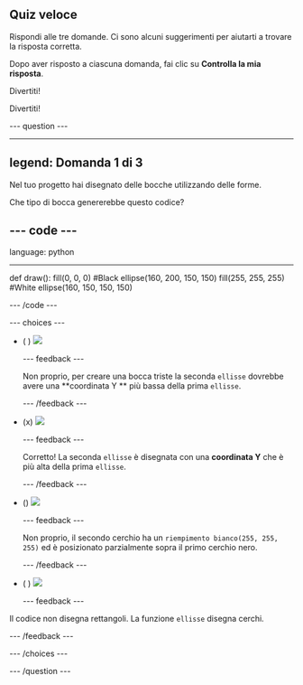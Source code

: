 ## Quiz veloce

Rispondi alle tre domande. Ci sono alcuni suggerimenti per aiutarti a trovare la risposta corretta.

Dopo aver risposto a ciascuna domanda, fai clic su **Controlla la mia risposta**.

Divertiti!

Divertiti!

--- question ---

---
legend: Domanda 1 di 3
---

Nel tuo progetto hai disegnato delle bocche utilizzando delle forme.

Che tipo di bocca genererebbe questo codice?

--- code ---
---
language: python

---
def draw(): fill(0, 0, 0) #Black ellipse(160, 200, 150, 150) fill(255, 255, 255) #White ellipse(160, 150, 150, 150)

--- /code ---

--- choices ---

- ( ) ![](images/sad-mouth.png)

  --- feedback ---

  Non proprio, per creare una bocca triste la seconda `ellisse` dovrebbe avere una  **coordinata Y ** più bassa della prima `ellisse`.

  --- /feedback ---

- (x) ![](images/happy-mouth.png)

  --- feedback ---

  Corretto! La seconda `ellisse` è disegnata con una **coordinata Y** che è più alta della prima `ellisse`.

  --- /feedback ---

- () ![](images/circle-mouth.png)

  --- feedback ---

   Non proprio, il secondo cerchio ha un `riempimento bianco(255, 255, 255)` ed è posizionato parzialmente sopra il primo cerchio nero.

  --- /feedback ---

- ( ) ![](images/square-mouth.png)

  --- feedback ---

Il codice non disegna rettangoli. La funzione `ellisse` disegna cerchi.

  --- /feedback ---

--- /choices ---

--- /question ---
